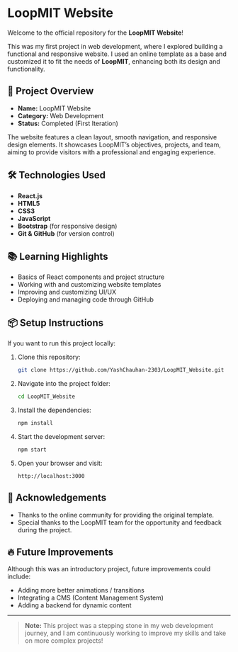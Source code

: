# LoopMIT Website

Welcome to the official repository for the **LoopMIT Website**!

This was my first project in web development, where I explored building a functional and responsive website. I used an online template as a base and customized it to fit the needs of **LoopMIT**, enhancing both its design and functionality.

## 🚀 Project Overview

- **Name:** LoopMIT Website  
- **Category:** Web Development  
- **Status:** Completed (First Iteration)

The website features a clean layout, smooth navigation, and responsive design elements. It showcases LoopMIT’s objectives, projects, and team, aiming to provide visitors with a professional and engaging experience.

## 🛠️ Technologies Used

- **React.js**
- **HTML5**
- **CSS3**
- **JavaScript**
- **Bootstrap** (for responsive design)
- **Git & GitHub** (for version control)

## 📚 Learning Highlights

- Basics of React components and project structure
- Working with and customizing website templates
- Improving and customizing UI/UX
- Deploying and managing code through GitHub

## 📦 Setup Instructions

If you want to run this project locally:

1. Clone this repository:
   ```bash
   git clone https://github.com/YashChauhan-2303/LoopMIT_Website.git
   ```
2. Navigate into the project folder:
   ```bash
   cd LoopMIT_Website
   ```
3. Install the dependencies:
   ```bash
   npm install
   ```
4. Start the development server:
   ```bash
   npm start
   ```
5. Open your browser and visit:
   ```
   http://localhost:3000
   ```

## 🌟 Acknowledgements

- Thanks to the online community for providing the original template.
- Special thanks to the LoopMIT team for the opportunity and feedback during the project.

## 🔥 Future Improvements

Although this was an introductory project, future improvements could include:

- Adding more better animations / transitions
- Integrating a CMS (Content Management System)
- Adding a backend for dynamic content

---

> **Note:** This project was a stepping stone in my web development journey, and I am continuously working to improve my skills and take on more complex projects!
